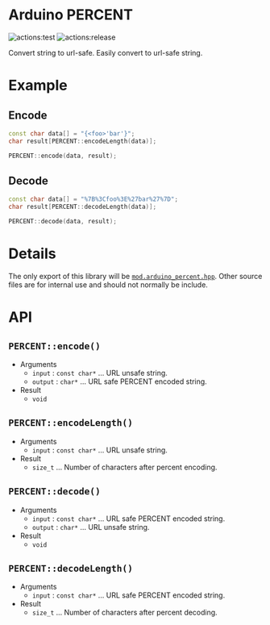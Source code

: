 # **Arduino PERCENT**
![actions:test](https://github.com/dojyorin/arduino_percent/actions/workflows/test.yaml/badge.svg)
![actions:release](https://github.com/dojyorin/arduino_percent/actions/workflows/release.yaml/badge.svg)

Convert string to url-safe.
Easily convert to url-safe string.

# Example
## Encode
```c++
const char data[] = "{<foo>'bar'}";
char result[PERCENT::encodeLength(data)];

PERCENT::encode(data, result);
```

## Decode
```c++
const char data[] = "%7B%3Cfoo%3E%27bar%27%7D";
char result[PERCENT::decodeLength(data)];

PERCENT::decode(data, result);
```

# Details
The only export of this library will be [`mod.arduino_percent.hpp`](./src/mod.arduino_percent.hpp).
Other source files are for internal use and should not normally be include.

# API
## `PERCENT::encode()`
- Arguments
    - `input` : `const char*` ... URL unsafe string.
    - `output` : `char*` ...  URL safe PERCENT encoded string.
- Result
    - `void`

## `PERCENT::encodeLength()`
- Arguments
    - `input` : `const char*` ... URL unsafe string.
- Result
    - `size_t` ... Number of characters after percent encoding.

## `PERCENT::decode()`
- Arguments
    - `input` : `const char*` ...  URL safe PERCENT encoded string.
    - `output` : `char*` ... URL unsafe string.
- Result
    - `void`

## `PERCENT::decodeLength()`
- Arguments
    - `input` : `const char*` ... URL safe PERCENT encoded string.
- Result
    - `size_t` ... Number of characters after percent decoding.
